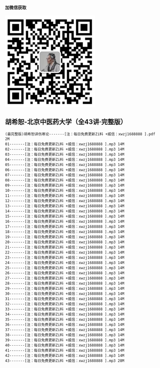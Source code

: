 #### 加微信获取
![扫码加微信](w.png)
## 胡希恕-北京中医药大学（全43讲·完整版）
    (最完整版)胡希恕讲伤寒论-------[注：每日免费更新Zi料 +威信：xwzj1688888 ].pdf 2M
    01-------[注：每日免费更新Zi料 +威信：xwzj1688888 ].mp3 14M
    02-------[注：每日免费更新Zi料 +威信：xwzj1688888 ].mp3 14M
    03-------[注：每日免费更新Zi料 +威信：xwzj1688888 ].mp3 14M
    04-------[注：每日免费更新Zi料 +威信：xwzj1688888 ].mp3 14M
    05-------[注：每日免费更新Zi料 +威信：xwzj1688888 ].mp3 14M
    06-------[注：每日免费更新Zi料 +威信：xwzj1688888 ].mp3 14M
    07-------[注：每日免费更新Zi料 +威信：xwzj1688888 ].mp3 14M
    08-------[注：每日免费更新Zi料 +威信：xwzj1688888 ].mp3 14M
    09-------[注：每日免费更新Zi料 +威信：xwzj1688888 ].mp3 14M
    10-------[注：每日免费更新Zi料 +威信：xwzj1688888 ].mp3 14M
    11-------[注：每日免费更新Zi料 +威信：xwzj1688888 ].mp3 14M
    12-------[注：每日免费更新Zi料 +威信：xwzj1688888 ].mp3 14M
    13-------[注：每日免费更新Zi料 +威信：xwzj1688888 ].mp3 14M
    14-------[注：每日免费更新Zi料 +威信：xwzj1688888 ].mp3 14M
    15-------[注：每日免费更新Zi料 +威信：xwzj1688888 ].mp3 14M
    16-------[注：每日免费更新Zi料 +威信：xwzj1688888 ].mp3 14M
    17-------[注：每日免费更新Zi料 +威信：xwzj1688888 ].mp3 14M
    18-------[注：每日免费更新Zi料 +威信：xwzj1688888 ].mp3 14M
    19-------[注：每日免费更新Zi料 +威信：xwzj1688888 ].mp3 14M
    20-------[注：每日免费更新Zi料 +威信：xwzj1688888 ].mp3 14M
    21-------[注：每日免费更新Zi料 +威信：xwzj1688888 ].mp3 14M
    22-------[注：每日免费更新Zi料 +威信：xwzj1688888 ].mp3 14M
    23-------[注：每日免费更新Zi料 +威信：xwzj1688888 ].mp3 14M
    24-------[注：每日免费更新Zi料 +威信：xwzj1688888 ].mp3 14M
    25-------[注：每日免费更新Zi料 +威信：xwzj1688888 ].mp3 14M
    26-------[注：每日免费更新Zi料 +威信：xwzj1688888 ].mp3 14M
    27-------[注：每日免费更新Zi料 +威信：xwzj1688888 ].mp3 14M
    28-------[注：每日免费更新Zi料 +威信：xwzj1688888 ].mp3 14M
    29-------[注：每日免费更新Zi料 +威信：xwzj1688888 ].mp3 14M
    30-------[注：每日免费更新Zi料 +威信：xwzj1688888 ].mp3 14M
    31-------[注：每日免费更新Zi料 +威信：xwzj1688888 ].mp3 14M
    32-------[注：每日免费更新Zi料 +威信：xwzj1688888 ].mp3 14M
    33-------[注：每日免费更新Zi料 +威信：xwzj1688888 ].mp3 14M
    34-------[注：每日免费更新Zi料 +威信：xwzj1688888 ].mp3 14M
    35-------[注：每日免费更新Zi料 +威信：xwzj1688888 ].mp3 14M
    36-------[注：每日免费更新Zi料 +威信：xwzj1688888 ].mp3 14M
    37-------[注：每日免费更新Zi料 +威信：xwzj1688888 ].mp3 14M
    38-------[注：每日免费更新Zi料 +威信：xwzj1688888 ].mp3 14M
    39-------[注：每日免费更新Zi料 +威信：xwzj1688888 ].mp3 14M
    40-------[注：每日免费更新Zi料 +威信：xwzj1688888 ].mp3 14M
    41-------[注：每日免费更新Zi料 +威信：xwzj1688888 ].mp3 14M
    42-------[注：每日免费更新Zi料 +威信：xwzj1688888 ].mp3 14M
    43-------[注：每日免费更新Zi料 +威信：xwzj1688888 ].mp3 28M
